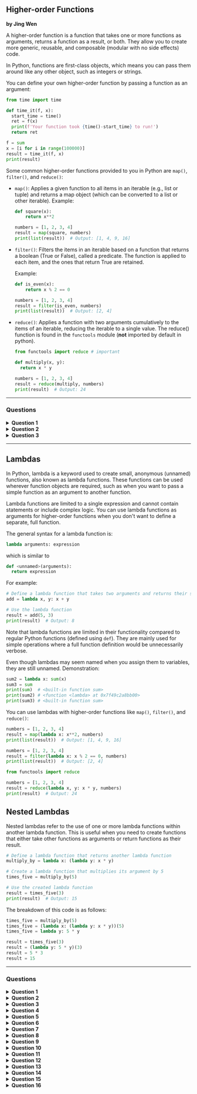 ## Higher-order Functions
**by Jing Wen**

A higher-order function is a function that takes one or more functions as arguments, returns a function as a result, or both. They allow you to create more generic, reusable, and composable (modular with no side effects) code. 

In Python, functions are first-class objects, which means you can pass them around like any other object, such as integers or strings.

You can define your own higher-order function by passing a function as an argument:
  ```python
from time import time

def time_it(f, x):
    start_time = time()
    ret = f(x)
    print(f'Your function took {time()-start_time} to run!')
    return ret

f = sum
x = [i for i in range(100000)]
result = time_it(f, x)
print(result)
```

Some common higher-order functions provided to you in Python are `map()`, `filter()`, and `reduce()`:

- `map()`: Applies a given function to all items in an iterable (e.g., list or tuple) and returns a map object (which can be converted to a list or other iterable).
  Example:
  
  ```python
  def square(x):
      return x**2

  numbers = [1, 2, 3, 4]
  result = map(square, numbers)
  print(list(result))  # Output: [1, 4, 9, 16]
  ```
  
- `filter()`: Filters the items in an iterable based on a function that returns a boolean (True or False), called a predicate. The function is applied to each item, and the ones that return True are retained.

  Example:
  ```python
  def is_even(x):
      return x % 2 == 0

  numbers = [1, 2, 3, 4]
  result = filter(is_even, numbers)
  print(list(result))  # Output: [2, 4]
  ```
  
- `reduce()`: Applies a function with two arguments cumulatively to the items of an iterable, reducing the iterable to a single value. The reduce() function is found in the `functools` module (**not** imported by default in python).
    ```python
  from functools import reduce # important

  def multiply(x, y):
      return x * y

  numbers = [1, 2, 3, 4]
  result = reduce(multiply, numbers)
  print(result)  # Output: 24
  ```
  
---

### Questions

<details>
  <summary> <b>Question 1</b> </summary>
  
  Fix my code!
  
  ```python
def sum_until(n):
    """Returns a function that sums the first n elements of a given list.

    Arguments:
        n (int): The number of elements to include in the sum.

    Returns:
        function: A function that takes a list as input and returns the sum
                  of the first n elements in the list.
    """
    def sum_all(m)
        return ...
    return ...
  ```
  
   <details>
    <summary>Question 1 Answer</summary>
     
   ```python
def sum_until(n):
    def sum_all(m)
        return sum(m[:n])
    return sum_all
  ```
     
  </details>

</details>

<details>
  <summary> <b>Question 2</b> </summary>
  
  ```python
def a(b, y):
    return y==0 or not b(a, y-1)
  
def x(y, a):
    return a==0 or not y(x, a-1)
  ```
which expressions are `True`:
- [ ] a(x, 2)
- [ ] x(a, 2)
- [ ] a(x, 3)
- [ ] x(a, 3)
  
   <details>
    <summary>Question 2 Answer</summary>
     
  - [x] a(x, 2)
  - [x] x(a, 2)
  - [ ] a(x, 3)
  - [ ] x(a, 3)
     
  </details>

</details>

<details>
  <summary> <b>Question 3</b> </summary>
  
  Given:
  ```python
  def f1(x):
    return [x]
  
  def f2(f, y):
    return f(3) * y
  
  def f3(x, y):
    z = f1(y) + f2(f1, x)
    if not f1(len(z)//10):
      z = f2(list, f1(z))
      return z
    return f2(str, sum(z))
  ```
  which expressions are `True`:
- [ ] f2(tuple, 4) == (3, 3, 3, 3, 3)
- [ ] f2(max, 1) == 3
- [ ] f3(2, 3) == '333333333'
- [ ] f3(2, 3) == [3, 3, 3, 3, 3, 3, 3, 3, 3]
- [ ] f1(f2(int, f1(f2(f1, 1)))) == [[[3], [3], [3]]]
  
  <details>
    <summary>Question 3 Answer</summary>
    
  - [ ] f2(tuple, 4) == (3, 3, 3, 3, 3) 
    ```diff
    - error because tuple(3)
    ```
  - [ ] f2(max, 1) == 3
    ```diff
    - error because max(3)
    ```
  - [x] f3(2, 3) == '333333333'
    ```diff
    ! Note that len(f1(z//10)) always = 1 as f1 returns list of length 1, so if branch is never taken
    + f3(2, 3)
    + = f2(str, sum(z))
    + = f2(str, sum(f1(y) + f2(f1, x)))
    + = f2(str, sum(f1(3) + f2(f1, 2)))
    + = f2(str, sum([3] + f2(f1, 2)))
    + = f2(str, sum([3] + f1(3) * 2))
    + = f2(str, sum([3] + [3] * 2))
    + = f2(str, sum([3, 3, 3]))
    + = f2(str, 9)
    + = str(3) * 9
    + = 333333333
    ```
  - [ ] f3(2, 3) == [3, 3, 3, 3, 3, 3, 3, 3, 3]
    ```diff
    - the return statement is the str one
    ```
  - [x] f1(f2(int, f1(f2(f1, 1)))) == [[[3], [3], [3]]]
    
  </details>
  
</details>

---

## Lambdas
In Python, lambda is a keyword used to create small, anonymous (unnamed) functions, also known as lambda functions. These functions can be used wherever function objects are required, such as when you want to pass a simple function as an argument to another function. 

Lambda functions are limited to a single expression and cannot contain statements or include complex logic. You can use lambda functions as arguments for higher-order functions when you don't want to define a separate, full function.

The general syntax for a lambda function is:

```python
lambda arguments: expression
```

which is similar to

```python
def <unnamed>(arguments):
  return expression
```

For example:
```python
# Define a lambda function that takes two arguments and returns their sum
add = lambda x, y: x + y

# Use the lambda function
result = add(5, 3)
print(result)  # Output: 8
```

Note that lambda functions are limited in their functionality compared to regular Python functions (defined using `def`). They are mainly used for simple operations where a full function definition would be unnecessarily verbose.

Even though lambdas may seem named when you assign them to variables, they are still unnamed.
Demonstration:
```python
sum2 = lambda x: sum(x)
sum3 = sum
print(sum)  # <built-in function sum>
print(sum2) # <function <lambda> at 0x7f49c2a8bb00>
print(sum3) # <built-in function sum>
```

You can use lambdas with higher-order functions like `map()`, `filter()`, and `reduce()`:

```python
numbers = [1, 2, 3, 4]
result = map(lambda x: x**2, numbers)
print(list(result))  # Output: [1, 4, 9, 16]
```

```python
numbers = [1, 2, 3, 4]
result = filter(lambda x: x % 2 == 0, numbers)
print(list(result))  # Output: [2, 4]
```

```python
from functools import reduce

numbers = [1, 2, 3, 4]
result = reduce(lambda x, y: x * y, numbers)
print(result)  # Output: 24
```

## Nested Lambdas
Nested lambdas refer to the use of one or more lambda functions within another lambda function. This is useful when you need to create functions that either take other functions as arguments or return functions as their result.

```python
# Define a lambda function that returns another lambda function
multiply_by = lambda x: (lambda y: x * y)

# Create a lambda function that multiplies its argument by 5
times_five = multiply_by(5)

# Use the created lambda function
result = times_five(3)
print(result)  # Output: 15
```

The breakdown of this code is as follows:

```python
times_five = multiply_by(5)
times_five = (lambda x: (lambda y: x * y))(5)
times_five = lambda y: 5 * y

result = times_five(3)
result = (lambda y: 5 * y)(3)
result = 5 * 3
result = 15
```
  
---

### Questions

 <details>
  <summary> <b>Question 1</b> </summary>
  
  Evaluate:
  ```python
(lambda a, b, c: (a * b) + c)(3, 4, 5)
  ```
  
   <details>
    <summary>Question 1 Answer</summary>
  The given expression can be evaluated step-by-step:

  1. The outer lambda function has three arguments `a`, `b`, and `c`. It calculates the product of `a` and `b`, then adds `c` to the result.
  2. `a` is `3`.
  3. `b` is `4`.
  4. `c` is `5`.
  5. The lambda function calculates the product of `a` and `b`, which is `3 * 4`.
  6. The result is `12`.
  7. The lambda function adds `c` to the result, which is `12 + 5`.
  8. The final result is `17`.

  So, the evaluated expression is `17`.
     
  </details>
</details>



 <details>
  <summary> <b>Question 2</b> </summary>
  
  Evaluate:
  ```python
(lambda x, y, z: x(y) + z)(lambda x: x ** 2, 3, 4)
  ```
  
   <details>
    <summary>Question 2 Answer</summary>
  The given expression can be evaluated step-by-step:

  1. The outer lambda function has three arguments `x`, `y`, and `z`. It applies `x` to `y` and then adds `z` to the result.
  2. `x` is a lambda function: `(lambda a: a ** 2)`. This function takes a single argument `a` and returns its square.
  3. `y` is `3`.
  4. `z` is `4`.
  5. The lambda function applies `x` to `y`, which is `x(3)`.
  6. The result is `3 ** 2`, which is `9`.
  7. The lambda function adds `z` to the result, which is `9 + 4`.
  8. The final result is `13`.

  So, the evaluated expression is `13`.
     
  </details>
</details>




 <details>
  <summary> <b>Question 3</b> </summary>
  
  Evaluate:
  ```python
(lambda p, q, r: p(q) * r)(lambda r: r - 1, 6, 2)
  ```
  
   <details>
    <summary>Question 3 Answer</summary>
The given expression can be evaluated step-by-step:

1. The outer lambda function has three arguments `p`, `q`, and `r`. It applies `p` to `q` and then multiplies the result by `r`.
2. `p` is a lambda function: `(lambda b: b - 1)`. This function takes a single argument `b` and returns the value of `b` decremented by `1`.
3. `q` is `6`.
4. `r` is `2`.
5. The lambda function applies `p` to `q`, which is `p(6)`.
6. The result is `6 - 1`, which is `5`.
7. The lambda function multiplies the result by `r`, which is `5 * 2`.
8. The final result is `10`.

So, the evaluated expression is `10`.
     
  </details>
</details>




<details>
  <summary> <b>Question 4</b> </summary>
  
  Evaluate:
  ```python
  (lambda a, b, c: a(b) * a(c))((lambda a: a * 3), 2, 4)
  ```
  
   <details>
    <summary>Question 4 Answer</summary>
     
  1. The outer lambda function has three arguments `a`, `b`, and `c`. It applies `a` to `b` and `c` and then multiplies the results.
  2. `a` is another lambda function: `(lambda x: x * 3)`. This function takes a single argument `x` and returns its triple.
  3. `b` is `2` and `c` is `4`.
  4. Applying `a` to `b` and `c` gives us `a(2)` and `a(4)`, which are `2 * 3` and `4 * 3`, respectively.
  5. The result is `6 * 12`, which is `72`.

  So, the evaluated expression is `72`.
     
  </details>

</details>

 <details>
  <summary> <b>Question 5</b> </summary>
  
  Evaluate:
  ```python
(lambda a, b, c, d: (a(b), c(d)))(lambda a: a // 2, 8, lambda a: a % 3, 11)
  ```
  
   <details>
    <summary>Question 5 Answer</summary>
     
  1. The outer lambda function has four arguments `a`, `b`, `c`, and `d`. It applies `a` to `b` and `c` to `d`, and returns the results as a tuple.
  2. `a` is a lambda function: `(lambda x: x // 2)`. This function takes a single argument `x` and returns the integer division of `x` by 2.
  3. `b` is `8`.
  4. `c` is a lambda function: `(lambda y: y % 3)`. This function takes a single argument `y` and returns the remainder of `y` divided by 3.
  5. `d` is `11`.
  6. Applying `a` to `b` gives us `a(8)`, which is `8 // 2`.
  7. The result is `4`.
  8. Applying `c` to `d` gives us `c(11)`, which is `11 % 3`.
  9. The result is `2`.
  10. The tuple (4, 2) is returned.
     
  So, the evaluated expression is `(4, 2)`.
     
  </details>

</details>
  
 </details>



 <details>
  <summary> <b>Question 6</b> </summary>
  
  Evaluate:
  ```python
  (lambda f, g, h, x: f(g(x), h(x)))(lambda f, g: f * g, lambda h: h + 2, lambda f: f ** 2, 3)
  ```
  
   <details>
    <summary>Question 6 Answer</summary>

  1. The outer lambda function has four arguments `f`, `g`, `h`, and `x`. It applies `g` and `h` to `x` and then applies `f` to the results of those applications.
  2. `f` is a lambda function: `(lambda x, y: x * y)`. This function takes two arguments `x` and `y` and returns their product.
  3. `g` is a lambda function: `(lambda x: x + 2)`. This function takes a single argument `x` and returns `x` plus 2.
  4. `h` is a lambda function: `(lambda x: x ** 2)`. This function takes a single argument `x` and returns the square of `x`.
  5. `x` is `3`.
  6. Applying `g` and `h` to `x` gives us `g(3)` and `h(3)`, which are `3 + 2` and `3 ** 2`, respectively.
  7. The result is `5` and `9`.
  8. Applying `f` to the results of `g(3)` and `h(3)` gives us `f(5, 9)`, which is `5 * 9`.
  9. The result is `45`.

  So, the evaluated expression is `45`.
     
  </details>
</details>
  
  






 <details>
  <summary> <b>Question 7</b> </summary>
  
  Evaluate:
  ```python
  (lambda f, lst: list(map(f, lst)))(lambda f: f ** 2, [1, 2, 3, 4])
  ```
  
   <details>
    <summary>Question 7 Answer</summary>


  1. The outer lambda function has two arguments `f` and `lst`. It applies `f` to each element of `lst` using the `map` function and returns the result as a list.
  2. `f` is a lambda function: `(lambda x: x ** 2)`. This function takes a single argument `x` and returns the square of `x`.
  3. `lst` is `[1, 2, 3, 4]`.
  4. Applying `map` to `f` and `lst` gives us a new iterable with the squares of the elements in `lst`.
  5. The result is `[1, 4, 9, 16]`.

  So, the evaluated expression is `[1, 4, 9, 16]`.
     
  </details>
</details>



 <details>
  <summary> <b>Question 8</b> </summary>
  
  Evaluate:
  ```python
  (lambda f, lst: list(filter(f, lst)))(lambda x: x % 2 == 0, [1, 2, 3, 4, 5, 6])
  ```
  
   <details>
    <summary>Question 8 Answer</summary>
     
  The given expression can be evaluated step-by-step:

  1. The outer lambda function has two arguments `f` and `lst`. It filters `lst` using the `filter` function with `f` as the filtering function and returns the result as a list.
  2. `f` is a lambda function: `(lambda x: x % 2 == 0)`. This function takes a single argument `x` and returns `True` if `x` is even and `False` otherwise.
  3. `lst` is `[1, 2, 3, 4, 5, 6]`.
  4. Applying `filter` to `f` and `lst` gives us a new iterable with only the even elements of `lst`.
  5. The result is `[2, 4, 6]`.

  So, the evaluated expression is `[2, 4, 6]`.
     
  </details>
</details>




 <details>
  <summary> <b>Question 9</b> </summary>
  
  Evaluate:
  ```python
  (lambda f, lst: f(lambda x, y: x * y, lst))(lambda func, items: reduce(func, items), [1, 2, 3, 4])
  ```
  
   <details>
    <summary>Question 9 Answer</summary>

  The given expression can be evaluated step-by-step:

  1. The outer lambda function has two arguments `f` and `lst`. It applies `f` to a lambda function and `lst`.
  2. `f` is a lambda function: `(lambda func, items: reduce(func, items))`. This function takes two arguments `func` and `items` and reduces `items` using the `reduce` function with `func` as the reducing function.
  3. The lambda function `(lambda x, y: x * y)` is a function that takes two arguments `x` and `y` and returns their product.
  4. `lst` is `[1, 2, 3, 4]`.
  5. Applying `f` to the lambda function and `lst` gives us the result of reducing `lst` by multiplying its elements: `reduce(lambda x, y: x * y, [1, 2, 3, 4])`.
  6. The result is `1 * 2 * 3 * 4`, which is `24`.

  So, the evaluated expression is `24`.
     
  </details>
</details>


 <details>
  <summary> <b>Question 10</b> </summary>
  
  Evaluate:
  ```python
 list(filter (lambda x : 10 % x, filter (lambda x: x % 2,[1,2,3,5,7,64])))
  ```
  
   <details>
    <summary>Question 10 Answer</summary>

  1. You have a list of numbers: [1, 2, 3, 5, 7, 64].
  2. The first filter function has a lambda function (lambda x: x % 2) which filters out only odd numbers from the list, as x % 2 will be non-zero (truthy) for odd numbers.
  3. After applying the first filter, you get the list [1, 3, 5, 7].
  4. The second filter function has a lambda function (lambda x: 10 % x), which checks if 10 is divisible by x. If 10 is not divisible by x, the result will be non-zero (truthy), and the element will be included in the filtered list.
  5. After applying the second filter to the list [1, 3, 5, 7], you get the list [3, 7], as 10 is not divisible by 3 or 7.

  So, the evaluated expression is [3, 7].
     
  </details>
</details>


 <details>
  <summary> <b>Question 11</b> </summary>
  
  Evaluate:
  ```python
sorted((lambda x: {(i,i%3) for i in range(x)})(10), key=lambda x: x[0] + 10*x[1])[-1]
  ```
  
   <details>
    <summary>Question 11 Answer</summary>

  1. The outer function is sorted. It takes an iterable and an optional key function as arguments and returns a sorted list of the iterable's elements, based on the key function.
  2. The lambda function (lambda x: {(i, i % 3) for i in range(x)}) takes one argument x and returns a set of tuples, where each tuple contains an element from the range of x and the element modulo 3.
  3. The lambda function is applied to the argument 10, resulting in a set of tuples: {(0, 0), (1, 1), (2, 2), (3, 0), (4, 1), (5, 2), (6, 0), (7, 1), (8, 2), (9, 0)}.
  4. The key function for the sorted function is a lambda function (lambda x: x[0] + 10 * x[1]). It takes a tuple x and returns a value calculated as the sum of the first element of the tuple and ten times the second element of the tuple.
  5. Applying the sorted function to the set of tuples and the key function results in a sorted list of tuples: [(0, 0), (3, 0), (6, 0), (9, 0), (1, 1), (4, 1), (7, 1), (2, 2), (5, 2), (8, 2)].
  6. The expression [-1] retrieves the last element of the sorted list of tuples.
     
  So, the evaluated expression is (8, 2)
     
  </details>
</details>






 <details>
  <summary> <b>Question 12</b> </summary>
  
  Evaluate:
  ```python
  (lambda f, lst: f(lambda x: reduce(lambda x, y: x * y, x), lst))(
    lambda func, items: list(map(func, items)),
    [[1, 2], [3, 4], [5, 6]]
  )
  ```
  
   <details>
    <summary>Question 12 Answer</summary>

  1. The outer lambda function has two arguments `f` and `lst`. It applies `f` to a lambda function and `lst`.
  2. `f` is a lambda function: `(lambda func, items: list(map(func, items)))`. This function takes two arguments `func` and `items` and applies `func` to each element of `items` using the `map` function, returning the result as a list.
  3. The lambda function inside `f` is `(lambda x: reduce(lambda a, b: a * b, x))`. This function takes a single argument `x` and reduces it using the `reduce` function with a lambda function that multiplies its arguments.
  4. `lst` is `[[1, 2], [3, 4], [5, 6]]`.
  5. Applying `f` to the lambda function and `lst` gives us a list where the lambda function is applied to each element of `lst`: `list(map(lambda x: reduce(lambda a, b: a * b, x), lst))`.
  6. The lambda function applies the `reduce` function to each element of `lst`. This results in a list of products: `[1 * 2, 3 * 4, 5 * 6]`.
  7. The final result is `[2, 12, 30]`.

  So, the evaluated expression is `[2, 12, 30]`.
     
  </details>
</details>






 <details>
  <summary> <b>Question 13</b> </summary>
  
  Evaluate:
  ```python
tuple(map(lambda x:x[0]+x[1],((1,2),(3,4))))
  ```
  
   <details>
    <summary>Question 13 Answer</summary>

  1. The outer function is tuple. It takes an iterable as an argument and returns a tuple containing the elements of the iterable.
  2. The map function is applied to a lambda function and a tuple of tuples. The lambda function takes a single tuple argument and returns the sum of the first and second elements of the tuple. The tuple of tuples is ((1, 2), (3, 4)).
  3. The lambda function is (lambda x: x[0] + x[1]). It takes one tuple argument x and returns the sum of the first element x[0] and the second element x[1].
  4. Applying the map function to the lambda function and the tuple of tuples results in an iterable with the sum of the elements in each tuple: [1 + 2, 3 + 4].
  5. The iterable created by the map function is [3, 7].
  6. The tuple function takes the iterable [3, 7] and returns a tuple containing the elements of the iterable.

  So, the evaluated expression is (3, 7)
     
  </details>
</details>





 <details>
  <summary> <b>Question 14</b> </summary>
  
  Evaluate:
  ```python
(lambda x,y,z:x(y)+x(z))((lambda x:x*2),4,5)
  ```
  
   <details>
    <summary>Question 14 Answer</summary>
     
  1. The outer lambda function has three arguments x, y, and z. It applies x to y and x to z and returns the sum of the results.
  2. x is a lambda function: (lambda x: x * 2). This function takes one argument x and returns the product of x and 2.
  3. y is 4.
  4. z is 5.
  5. Applying x to y and z gives us: x(4) + x(5).
  6. The lambda function (lambda x: x * 2) is applied to the arguments 4 and 5, resulting in 4 * 2 and 5 * 2, which are 8 and 10 respectively.
  7. The final result is the sum of the two results: 8 + 10.

  So, the evaluated expression is 18.
   ...
     
  </details>
</details>






 <details>
  <summary> <b>Question 15</b> </summary>
  
  Evaluate:
  ```python
(lambda x: (lambda x : x)(lambda x: x+x)(x))(2)
  ```
  
<details>
  <summary>Question 15 Answer</summary>
  
  1. The outer lambda function has one argument x. It applies an inner lambda function to another lambda function and the argument x.
  2. The inner lambda function is (lambda x : x). This function takes one argument x and returns it as-is.
  3. The lambda function inside the inner lambda function is (lambda x: x + x). This function takes a single argument x and returns the sum of x and x.
  4. x is 2.
  5. Applying the inner lambda function to the (lambda x: x + x) function and x=2 gives us: (lambda x: x + x)(2).
  6. The inner lambda function, (lambda x: x + x), now takes the argument 2 and returns 4.
  7. The final result is 4.

  So, the evaluated expression is 4.

</details>
</details>





 <details>
  <summary> <b>Question 16</b> </summary>
  
  Evaluate:
  ```python
def combinator(y):
    return (lambda x: lambda y: x(y))(lambda x:y)
combinator(lambda x:x*10)(11)(12)
  ```
  
   <details>
    <summary>Question 16 Answer</summary>
     
  The given code defines a function called combinator that takes a single argument y. The function returns a lambda function that takes another argument x, which itself returns a lambda function that takes a single argument y.

  The innermost lambda function simply returns the value of y. The second lambda function takes y as an argument and returns the result of applying the first lambda function to y. The first lambda function takes x as an argument and returns the result of applying x to y.

  When we call combinator(lambda x:x*10)(11), it returns a lambda function that takes a single argument y. We then call this function with 12 as the argument, which applies the first lambda function (lambda x:x*10) to 12. This returns 120, which is the result of 12 * 10.

  So, the final output of the code is 120.
     
  </details>
</details>
